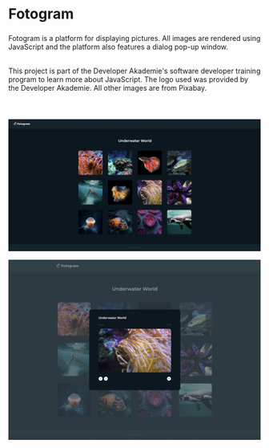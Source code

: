 <h1 align="left">Fotogram</h1>

###

<p align="left">Fotogram is a platform for displaying pictures. All images are rendered using JavaScript and the platform also features a dialog pop-up window.<br><br> 

This project is part of the Developer Akademie's software developer training program to learn more about JavaScript. The logo used was provided by the Developer Akademie. All other images are from Pixabay.
</p><br>

###

![Fotogram](./img/fotogram.jpg)<br>

![Fotogram](./img/fotogram-dialog.jpg)